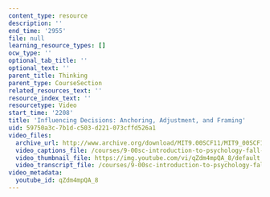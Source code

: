 ```yaml
---
content_type: resource
description: ''
end_time: '2955'
file: null
learning_resource_types: []
ocw_type: ''
optional_tab_title: ''
optional_text: ''
parent_title: Thinking
parent_type: CourseSection
related_resources_text: ''
resource_index_text: ''
resourcetype: Video
start_time: '2208'
title: 'Influencing Decisions: Anchoring, Adjustment, and Framing'
uid: 59750a3c-7b1d-c503-d221-073cffd526a1
video_files:
  archive_url: http://www.archive.org/download/MIT9.00SCF11/MIT9_00SCF11_lec13_300k.mp4
  video_captions_file: /courses/9-00sc-introduction-to-psychology-fall-2011/972aff92e3275f858a9bac218d9ca635_qZdm4mpQA_8.vtt
  video_thumbnail_file: https://img.youtube.com/vi/qZdm4mpQA_8/default.jpg
  video_transcript_file: /courses/9-00sc-introduction-to-psychology-fall-2011/b6a7b49fa886da0061805757ba20ef97_qZdm4mpQA_8.pdf
video_metadata:
  youtube_id: qZdm4mpQA_8
---
```

